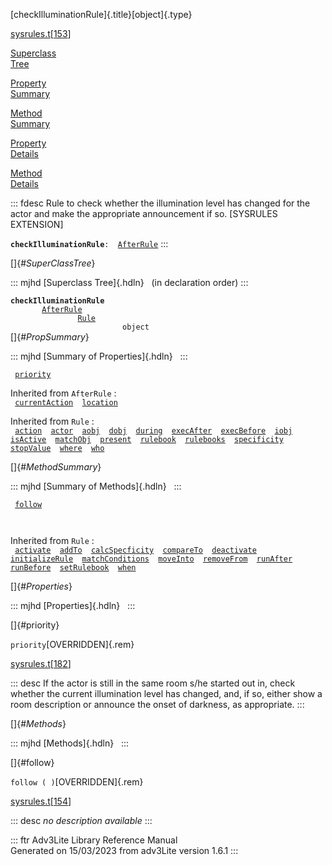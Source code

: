 [checkIlluminationRule]{.title}[object]{.type}

[sysrules.t](../file/sysrules.t.html)\[[153](../source/sysrules.t.html#153)\]

[Superclass\
Tree](#_SuperClassTree_)

[Property\
Summary](#_PropSummary_)

[Method\
Summary](#_MethodSummary_)

[Property\
Details](#_Properties_)

[Method\
Details](#_Methods_)

::: fdesc
Rule to check whether the illumination level has changed for the actor
and make the appropriate announcement if so. \[SYSRULES EXTENSION\]

**`checkIlluminationRule`**` :   `[`AfterRule`](../object/AfterRule.html)
:::

[]{#_SuperClassTree_}

::: mjhd
[Superclass Tree]{.hdln}   (in declaration order)
:::

**`checkIlluminationRule`**\
`         `[`AfterRule`](../object/AfterRule.html)\
`                 `[`Rule`](../object/Rule.html)\
`                         object`\
[]{#_PropSummary_}

::: mjhd
[Summary of Properties]{.hdln}  
:::

` `[`priority`](#priority)`  `

Inherited from `AfterRule` :\
` `[`currentAction`](../object/AfterRule.html#currentAction)`  `[`location`](../object/AfterRule.html#location)`  `

Inherited from `Rule` :\
` `[`action`](../object/Rule.html#action)`  `[`actor`](../object/Rule.html#actor)`  `[`aobj`](../object/Rule.html#aobj)`  `[`dobj`](../object/Rule.html#dobj)`  `[`during`](../object/Rule.html#during)`  `[`execAfter`](../object/Rule.html#execAfter)`  `[`execBefore`](../object/Rule.html#execBefore)`  `[`iobj`](../object/Rule.html#iobj)`  `[`isActive`](../object/Rule.html#isActive)`  `[`matchObj`](../object/Rule.html#matchObj)`  `[`present`](../object/Rule.html#present)`  `[`rulebook`](../object/Rule.html#rulebook)`  `[`rulebooks`](../object/Rule.html#rulebooks)`  `[`specificity`](../object/Rule.html#specificity)`  `[`stopValue`](../object/Rule.html#stopValue)`  `[`where`](../object/Rule.html#where)`  `[`who`](../object/Rule.html#who)`  `

[]{#_MethodSummary_}

::: mjhd
[Summary of Methods]{.hdln}  
:::

` `[`follow`](#follow)`  `

` `

Inherited from `Rule` :\
` `[`activate`](../object/Rule.html#activate)`  `[`addTo`](../object/Rule.html#addTo)`  `[`calcSpecficity`](../object/Rule.html#calcSpecficity)`  `[`compareTo`](../object/Rule.html#compareTo)`  `[`deactivate`](../object/Rule.html#deactivate)`  `[`initializeRule`](../object/Rule.html#initializeRule)`  `[`matchConditions`](../object/Rule.html#matchConditions)`  `[`moveInto`](../object/Rule.html#moveInto)`  `[`removeFrom`](../object/Rule.html#removeFrom)`  `[`runAfter`](../object/Rule.html#runAfter)`  `[`runBefore`](../object/Rule.html#runBefore)`  `[`setRulebook`](../object/Rule.html#setRulebook)`  `[`when`](../object/Rule.html#when)`  `

[]{#_Properties_}

::: mjhd
[Properties]{.hdln}  
:::

[]{#priority}

`priority`[OVERRIDDEN]{.rem}

[sysrules.t](../file/sysrules.t.html)\[[182](../source/sysrules.t.html#182)\]

::: desc
If the actor is still in the same room s/he started out in, check
whether the current illumination level has changed, and, if so, either
show a room description or announce the onset of darkness, as
appropriate.
:::

[]{#_Methods_}

::: mjhd
[Methods]{.hdln}  
:::

[]{#follow}

`follow ( )`[OVERRIDDEN]{.rem}

[sysrules.t](../file/sysrules.t.html)\[[154](../source/sysrules.t.html#154)\]

::: desc
*no description available*
:::

::: ftr
Adv3Lite Library Reference Manual\
Generated on 15/03/2023 from adv3Lite version 1.6.1
:::
